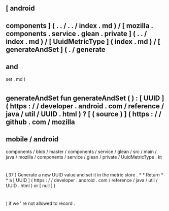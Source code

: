 [
android
-
components
]
(
.
.
/
.
.
/
index
.
md
)
/
[
mozilla
.
components
.
service
.
glean
.
private
]
(
.
.
/
index
.
md
)
/
[
UuidMetricType
]
(
index
.
md
)
/
[
generateAndSet
]
(
.
/
generate
-
and
-
set
.
md
)
#
generateAndSet
fun
generateAndSet
(
)
:
[
UUID
]
(
https
:
/
/
developer
.
android
.
com
/
reference
/
java
/
util
/
UUID
.
html
)
?
[
(
source
)
]
(
https
:
/
/
github
.
com
/
mozilla
-
mobile
/
android
-
components
/
blob
/
master
/
components
/
service
/
glean
/
src
/
main
/
java
/
mozilla
/
components
/
service
/
glean
/
private
/
UuidMetricType
.
kt
#
L37
)
Generate
a
new
UUID
value
and
set
it
in
the
metric
store
.
*
*
Return
*
*
a
[
UUID
]
(
https
:
/
/
developer
.
android
.
com
/
reference
/
java
/
util
/
UUID
.
html
)
or
[
null
]
(
#
)
if
we
'
re
not
allowed
to
record
.

